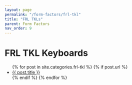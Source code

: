 ```yaml
---
layout: page
permalink: "/form-factors/frl-tkl"
title: "FRL TKLs"
parent: Form Factors
nav_order: 9
---
```

# FRL TKL Keyboards

<ul>
  {% for post in site.categories.frl-tkl %}
    {% if post.url %}
        <li><a href="{{ post.url }}">{{ post.title }}</a></li>
    {% endif %}
  {% endfor %}
</ul>
